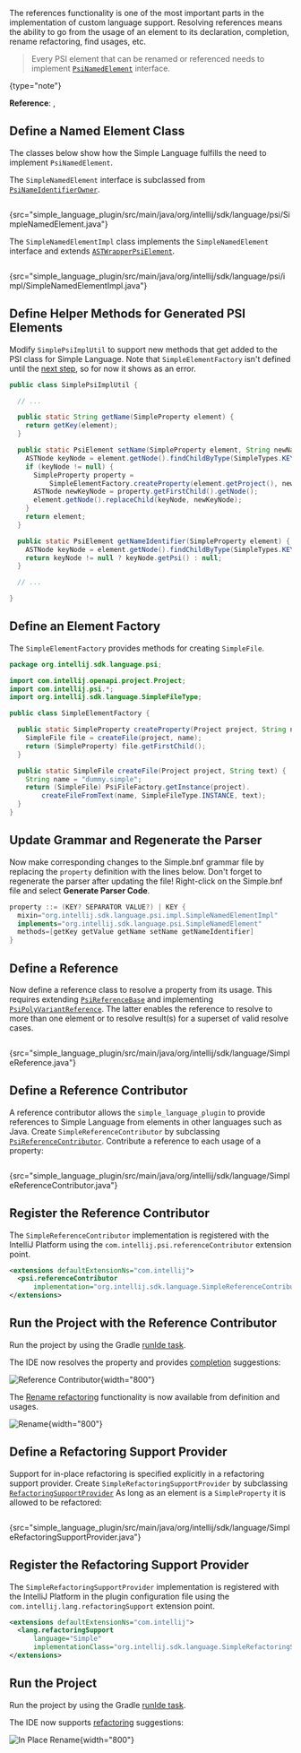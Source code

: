 [//]: # (title: 10. Reference Contributor)

<!-- Copyright 2000-2022 JetBrains s.r.o. and other contributors. Use of this source code is governed by the Apache 2.0 license that can be found in the LICENSE file. -->

<include src="language_and_filetype.md" include-id="custom_language_tutorial_header"></include>

The references functionality is one of the most important parts in the implementation of custom language support.
Resolving references means the ability to go from the usage of an element to its declaration, completion, rename refactoring, find usages, etc.

> Every PSI element that can be renamed or referenced needs to implement [`PsiNamedElement`](upsource:///platform/core-api/src/com/intellij/psi/PsiNamedElement.java) interface.
>
{type="note"}

**Reference**: [](references_and_resolve.md), [](psi_references.md)

## Define a Named Element Class

The classes below show how the Simple Language fulfills the need to implement `PsiNamedElement`.

The `SimpleNamedElement` interface is subclassed from [`PsiNameIdentifierOwner`](upsource:///platform/core-api/src/com/intellij/psi/PsiNameIdentifierOwner.java).

```java
```
{src="simple_language_plugin/src/main/java/org/intellij/sdk/language/psi/SimpleNamedElement.java"}

The `SimpleNamedElementImpl` class implements the `SimpleNamedElement` interface and extends [`ASTWrapperPsiElement`](upsource:///platform/core-impl/src/com/intellij/extapi/psi/ASTWrapperPsiElement.java).

```java
```
{src="simple_language_plugin/src/main/java/org/intellij/sdk/language/psi/impl/SimpleNamedElementImpl.java"}

## Define Helper Methods for Generated PSI Elements

Modify `SimplePsiImplUtil` to support new methods that get added to the PSI class for Simple Language.
Note that `SimpleElementFactory` isn't defined until the [next step](#define-an-element-factory), so for now it shows as an error.

```java
public class SimplePsiImplUtil {

  // ...

  public static String getName(SimpleProperty element) {
    return getKey(element);
  }

  public static PsiElement setName(SimpleProperty element, String newName) {
    ASTNode keyNode = element.getNode().findChildByType(SimpleTypes.KEY);
    if (keyNode != null) {
      SimpleProperty property =
          SimpleElementFactory.createProperty(element.getProject(), newName);
      ASTNode newKeyNode = property.getFirstChild().getNode();
      element.getNode().replaceChild(keyNode, newKeyNode);
    }
    return element;
  }

  public static PsiElement getNameIdentifier(SimpleProperty element) {
    ASTNode keyNode = element.getNode().findChildByType(SimpleTypes.KEY);
    return keyNode != null ? keyNode.getPsi() : null;
  }

  // ...

}
```

## Define an Element Factory

The `SimpleElementFactory` provides methods for creating `SimpleFile`.

```java
package org.intellij.sdk.language.psi;

import com.intellij.openapi.project.Project;
import com.intellij.psi.*;
import org.intellij.sdk.language.SimpleFileType;

public class SimpleElementFactory {

  public static SimpleProperty createProperty(Project project, String name) {
    SimpleFile file = createFile(project, name);
    return (SimpleProperty) file.getFirstChild();
  }

  public static SimpleFile createFile(Project project, String text) {
    String name = "dummy.simple";
    return (SimpleFile) PsiFileFactory.getInstance(project).
        createFileFromText(name, SimpleFileType.INSTANCE, text);
  }
}
```

## Update Grammar and Regenerate the Parser

Now make corresponding changes to the <path>Simple.bnf</path> grammar file by replacing the `property` definition with the lines below.
Don't forget to regenerate the parser after updating the file!
Right-click on the <path>Simple.bnf</path> file and select **Generate Parser Code**.

```java
property ::= (KEY? SEPARATOR VALUE?) | KEY {
  mixin="org.intellij.sdk.language.psi.impl.SimpleNamedElementImpl"
  implements="org.intellij.sdk.language.psi.SimpleNamedElement"
  methods=[getKey getValue getName setName getNameIdentifier]
}
```

## Define a Reference

Now define a reference class to resolve a property from its usage.
This requires extending [`PsiReferenceBase`](upsource:///platform/core-api/src/com/intellij/psi/PsiReferenceBase.java) and implementing [`PsiPolyVariantReference`](upsource:///platform/core-api/src/com/intellij/psi/PsiPolyVariantReference.java).
The latter enables the reference to resolve to more than one element or to resolve result(s) for a superset of valid resolve cases.

```java
```
{src="simple_language_plugin/src/main/java/org/intellij/sdk/language/SimpleReference.java"}

## Define a Reference Contributor

A reference contributor allows the `simple_language_plugin` to provide references to Simple Language from elements in other languages such as Java.
Create `SimpleReferenceContributor` by subclassing [`PsiReferenceContributor`](upsource:///platform/core-api/src/com/intellij/psi/PsiReferenceContributor.java).
Contribute a reference to each usage of a property:

```java
```
{src="simple_language_plugin/src/main/java/org/intellij/sdk/language/SimpleReferenceContributor.java"}

## Register the Reference Contributor

The `SimpleReferenceContributor` implementation is registered with the IntelliJ Platform using the `com.intellij.psi.referenceContributor` extension point.

```xml
<extensions defaultExtensionNs="com.intellij">
  <psi.referenceContributor
      implementation="org.intellij.sdk.language.SimpleReferenceContributor"/>
</extensions>
```

## Run the Project with the Reference Contributor

Run the project by using the Gradle [runIde task](gradle_prerequisites.md#running-a-simple-gradle-based-intellij-platform-plugin).

The IDE now resolves the property and provides [completion](https://www.jetbrains.com/help/idea/auto-completing-code.html#basic_completion) suggestions:

![Reference Contributor](reference_contributor.png){width="800"}

The [Rename refactoring](https://www.jetbrains.com/help/idea/rename-refactorings.html#invoke-rename-refactoring) functionality is now available from definition and usages.

![Rename](rename.png){width="800"}

## Define a Refactoring Support Provider

Support for in-place refactoring is specified explicitly in a refactoring support provider.
Create `SimpleRefactoringSupportProvider` by subclassing [`RefactoringSupportProvider`](upsource:///platform/lang-api/src/com/intellij/lang/refactoring/RefactoringSupportProvider.java)
As long as an element is a `SimpleProperty` it is allowed to be refactored:

```java
```
{src="simple_language_plugin/src/main/java/org/intellij/sdk/language/SimpleRefactoringSupportProvider.java"}

## Register the Refactoring Support Provider

The `SimpleRefactoringSupportProvider` implementation is registered with the IntelliJ Platform in the plugin configuration file using the `com.intellij.lang.refactoringSupport` extension point.

```xml
<extensions defaultExtensionNs="com.intellij">
  <lang.refactoringSupport
      language="Simple"
      implementationClass="org.intellij.sdk.language.SimpleRefactoringSupportProvider"/>
</extensions>
```

## Run the Project

Run the project by using the Gradle [runIde task](gradle_prerequisites.md#running-a-simple-gradle-based-intellij-platform-plugin).

The IDE now supports [refactoring](https://www.jetbrains.com/help/idea/rename-refactorings.html) suggestions:

![In Place Rename](in_place_rename.png){width="800"}
